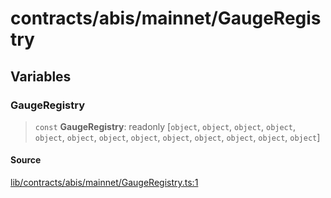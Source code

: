 # contracts/abis/mainnet/GaugeRegistry

## Variables

### GaugeRegistry

> `const` **GaugeRegistry**: readonly [`object`, `object`, `object`, `object`, `object`, `object`, `object`, `object`, `object`, `object`, `object`, `object`, `object`]

#### Source

[lib/contracts/abis/mainnet/GaugeRegistry.ts:1](https://github.com/PufferFinance/puffer-sdk/blob/f4ce194cd20a53f9eba2ac9852dbc1815bb1a500/lib/contracts/abis/mainnet/GaugeRegistry.ts#L1)
